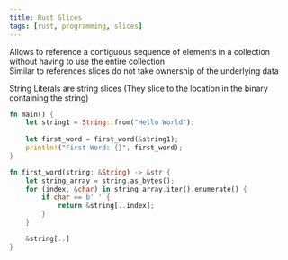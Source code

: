 ```yaml
---
title: Rust Slices
tags: [rust, programming, slices]
---
```


Allows to reference a contiguous sequence of elements in a collection without having to use the entire collection  
Similar to references slices do not take ownership of the underlying data

String Literals are string slices (They slice to the location in the binary containing the string)

```rust
fn main() {
    let string1 = String::from("Hello World");
    
    let first_word = first_word(&string1);
    println!("First Word: {}", first_word);
}

fn first_word(string: &String) -> &str {
    let string_array = string.as_bytes();
    for (index, &char) in string_array.iter().enumerate() {
        if char == b' ' {
            return &string[..index];
        }
    }

    &string[..]
}
```